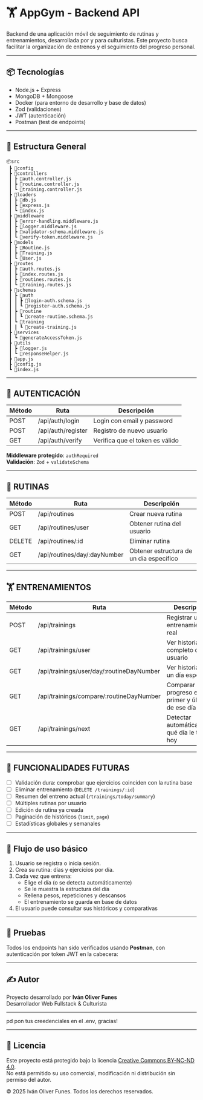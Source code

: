 # 🏋️ AppGym - Backend API

Backend de una aplicación móvil de seguimiento de rutinas y entrenamientos, desarrollada por y para culturistas. Este proyecto busca facilitar la organización de entrenos y el seguimiento del progreso personal.

---

## 📦 Tecnologías

- Node.js + Express
- MongoDB + Mongoose
- Docker (para entorno de desarrollo y base de datos)
- Zod (validaciones)
- JWT (autenticación)
- Postman (test de endpoints)

---

## 🧱 Estructura General

```text
📦src
 ┣ 📂config
 ┣ 📂controllers
 ┃ ┣ 📜auth.controller.js
 ┃ ┣ 📜routine.controller.js
 ┃ ┗ 📜training.controller.js
 ┣ 📂loaders
 ┃ ┣ 📜db.js
 ┃ ┣ 📜express.js
 ┃ ┗ 📜index.js
 ┣ 📂middleware
 ┃ ┣ 📜error-handling.middleware.js
 ┃ ┣ 📜logger.middleware.js
 ┃ ┣ 📜validator-schema.middleware.js
 ┃ ┗ 📜verify-token.middleware.js
 ┣ 📂models
 ┃ ┣ 📜Routine.js
 ┃ ┣ 📜Training.js
 ┃ ┗ 📜User.js
 ┣ 📂routes
 ┃ ┣ 📜auth.routes.js
 ┃ ┣ 📜index.routes.js
 ┃ ┣ 📜routines.routes.js
 ┃ ┗ 📜training.routes.js
 ┣ 📂schemas
 ┃ ┣ 📂auth
 ┃ ┃ ┣ 📜login-auth.schema.js
 ┃ ┃ ┗ 📜register-auth.schema.js
 ┃ ┣ 📂routine
 ┃ ┃ ┗ 📜create-routine.schema.js
 ┃ ┗ 📂training
 ┃ ┃ ┗ 📜create-training.js
 ┣ 📂services
 ┃ ┗ 📜generateAccessToken.js
 ┣ 📂utils
 ┃ ┣ 📜logger.js
 ┃ ┗ 📜responseHelper.js
 ┣ 📜app.js
 ┣ 📜config.js
 ┗ 📜index.js
```

---

## 🔐 AUTENTICACIÓN

| Método | Ruta                | Descripción                         |
|--------|---------------------|-------------------------------------|
| POST   | /api/auth/login     | Login con email y password          |
| POST   | /api/auth/register  | Registro de nuevo usuario           |
| GET    | /api/auth/verify    | Verifica que el token es válido     |

**Middleware protegido**: `authRequired`  
**Validación**: `Zod` + `validateSchema`

---

## 🧱 RUTINAS

| Método | Ruta                           | Descripción                             |
|--------|--------------------------------|-----------------------------------------|
| POST   | /api/routines                  | Crear nueva rutina                      |
| GET    | /api/routines/user             | Obtener rutina del usuario              |
| DELETE | /api/routines/:id              | Eliminar rutina                         |
| GET    | /api/routines/day/:dayNumber   | Obtener estructura de un día específico |

---

## 🏋️ ENTRENAMIENTOS

| Método | Ruta                                            | Descripción                                           |
|--------|-------------------------------------------------|-------------------------------------------------------|
| POST   | /api/trainings                                  | Registrar un entrenamiento real                       |
| GET    | /api/trainings/user                             | Ver historial completo del usuario                    |
| GET    | /api/trainings/user/day/:routineDayNumber       | Ver historial de un día específico                    |
| GET    | /api/trainings/compare/:routineDayNumber        | Comparar progreso entre primer y último de ese día    |
| GET    | /api/trainings/next                             | Detectar automáticamente qué día le toca hoy          |

---

## 🧠 FUNCIONALIDADES FUTURAS

- [ ] Validación dura: comprobar que ejercicios coinciden con la rutina base
- [ ] Eliminar entrenamiento (`DELETE /trainings/:id`)
- [ ] Resumen del entreno actual (`/trainings/today/summary`)
- [ ] Múltiples rutinas por usuario
- [ ] Edición de rutina ya creada
- [ ] Paginación de históricos (`limit`, `page`)
- [ ] Estadísticas globales y semanales

---

## 📌 Flujo de uso básico

1. Usuario se registra o inicia sesión.
2. Crea su rutina: días y ejercicios por día.
3. Cada vez que entrena:
   - Elige el día (o se detecta automáticamente)
   - Se le muestra la estructura del día
   - Rellena pesos, repeticiones y descansos
   - El entrenamiento se guarda en base de datos
4. El usuario puede consultar sus históricos y comparativas

---

## 🧪 Pruebas

Todos los endpoints han sido verificados usando **Postman**, con autenticación por token JWT en la cabecera:


---

## ✍️ Autor

Proyecto desarrollado por **Iván Oliver Funes**  
Desarrollador Web Fullstack & Culturista

---

pd pon tus creedenciales en el .env, gracias!

---

## 📄 Licencia

Este proyecto está protegido bajo la licencia [Creative Commons BY-NC-ND 4.0](https://creativecommons.org/licenses/by-nc-nd/4.0/).  
No está permitido su uso comercial, modificación ni distribución sin permiso del autor.

© 2025 Iván Oliver Funes. Todos los derechos reservados.
